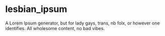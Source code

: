 # lesbian_ipsum

A Lorem Ipsum generator, but for lady gays, trans, nb folx, or however one identifies. All wholesome content, no bad vibes.
